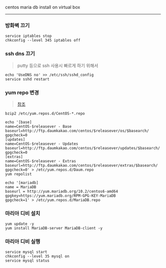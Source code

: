 centos maria db install on virtual box

----

### 방화벽 끄기
```
service iptables stop
chkconfig --level 345 iptables off
```


### ssh dns 끄기
> putty 등으로 ssh 사용시 빠르게 하기 위해서
```
echo 'UseDNS no' >> /etc/ssh/sshd_config
service sshd restart
```


### yum repo 변경
> [참조](https://zetawiki.com/wiki/Yum_Daum_%EC%A0%80%EC%9E%A5%EC%86%8C_%EC%84%A4%EC%A0%95)
```
bzip2 /etc/yum.repos.d/CentOS-*.repo

echo '[base]
name=CentOS-$releasever - Base
baseurl=http://ftp.daumkakao.com/centos/$releasever/os/$basearch/
gpgcheck=0 
[updates]
name=CentOS-$releasever - Updates
baseurl=http://ftp.daumkakao.com/centos/$releasever/updates/$basearch/
gpgcheck=0
[extras]
name=CentOS-$releasever - Extras
baseurl=http://ftp.daumkakao.com/centos/$releasever/extras/$basearch/
gpgcheck=0' > /etc/yum.repos.d/Daum.repo
yum repolist

echo '[mariadb]
name = MariaDB
baseurl = http://yum.mariadb.org/10.2/centos6-amd64
gpgkey=https://yum.mariadb.org/RPM-GPG-KEY-MariaDB
gpgcheck=1' > /etc/yum.repos.d/MariaDB.repo
```


### 마리아 디비 설치
```
yum update -y
yum install MariaDB-server MariaDB-client -y
```


### 마리아 디비 실행
```
service mysql start
chkconfig --level 35 mysql on
service mysql status
```



